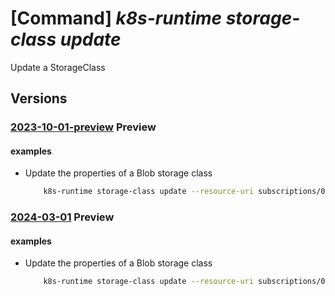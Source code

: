 # [Command] _k8s-runtime storage-class update_

Update a StorageClass

## Versions

### [2023-10-01-preview](/Resources/mgmt-plane/L3tyZXNvdXJjZXVyaX0vcHJvdmlkZXJzL21pY3Jvc29mdC5rdWJlcm5ldGVzcnVudGltZS9zdG9yYWdlY2xhc3Nlcy97fQ==/2023-10-01-preview.xml) **Preview**

<!-- mgmt-plane /{resourceuri}/providers/microsoft.kubernetesruntime/storageclasses/{} 2023-10-01-preview -->

#### examples

- Update the properties of a Blob storage class
    ```bash
        k8s-runtime storage-class update --resource-uri subscriptions/00000000-1111-2222-3333-444444444444/resourceGroups/example/providers/Microsoft.Kubernetes/connectedClusters/cluster1 --storage-class-name blobsc --type-properties azure-storage-account-key=accountkey azure-storage-account-name=accountname
    ```

### [2024-03-01](/Resources/mgmt-plane/L3tyZXNvdXJjZXVyaX0vcHJvdmlkZXJzL21pY3Jvc29mdC5rdWJlcm5ldGVzcnVudGltZS9zdG9yYWdlY2xhc3Nlcy97fQ==/2024-03-01.xml) **Preview**

<!-- mgmt-plane /{resourceuri}/providers/microsoft.kubernetesruntime/storageclasses/{} 2024-03-01 -->

#### examples

- Update the properties of a Blob storage class
    ```bash
        k8s-runtime storage-class update --resource-uri subscriptions/00000000-1111-2222-3333-444444444444/resourceGroups/example/providers/Microsoft.Kubernetes/connectedClusters/cluster1 --storage-class-name blobsc --type-properties azure-storage-account-key=accountkey azure-storage-account-name=accountname
    ```
